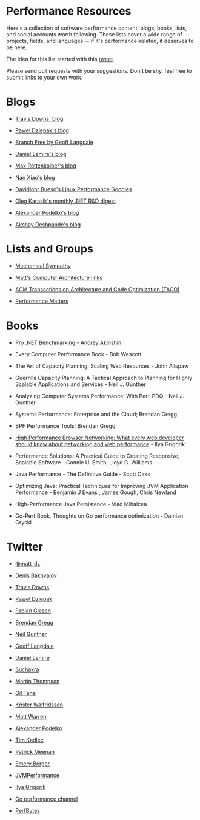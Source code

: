# Performance Resources

Here's a collection of software performance content, blogs, books, lists, and
social accounts worth following. These lists cover a wide range of projects,
fields, and languages -- if it's performance-related, it deserves to be here.

The idea for this list started with this
[tweet](https://twitter.com/fleming_matt/status/1146456783134896128).

Please send pull requests with your suggestions. Don't be shy, feel free to
submit links to your own work.

# Blogs

- [Travis Downs' blog](https://travisdowns.github.io/)

- [Paweł Dziepak's blog](https://pdziepak.github.io/)

- [Branch Free by Geoff Langdale](https://branchfree.org/)

- [Daniel Lemire's blog](https://lemire.me/blog/)

- [Max Rottenkolber's blog](https://mr.gy/blog/)

- [Nan Xiao's blog](https://nanxiao.me/en/tag/performance/)

- [Davidlohr Bueso's Linux Performance Goodies](https://blog.stgolabs.net/search/label/performance)

- [Oleg Karasik's monthly .NET R&D digest](https://olegkarasik.wordpress.com/category/net-rd-digest/)

- [Alexander Podelko's blog](https://alexanderpodelko.com/blog/)

- [Akshay Deshpande's blog](https://performanceengineeringin.wordpress.com/)

# Lists and Groups

- [Mechanical Sympathy](https://groups.google.com/forum/#!forum/mechanical-sympathy)

- [Matt's Computer Architecture links](https://github.com/MattPD/cpplinks/blob/master/comparch.md)

- [ACM Transactions on Architecture and Code Optimization (TACO)](https://taco.acm.org/)

- [Performance Matters](https://performancematters.dev/)

# Books

- [Pro .NET Benchmarking - Andrey Akinshin](https://www.apress.com/gp/book/9781484249406)

- Every Computer Performance Book - Bob Wescott

- The Art of Capacity Planning: Scaling Web Resources - John Allspaw 

- Guerrilla Capacity Planning: A Tactical Approach to Planning for Highly Scalable Applications and Services - Neil J. Gunther

- Analyzing Computer Systems Performance: With Perl: PDQ - Neil J. Gunther

- Systems Performance: Enterprise and the Cloud; Brendan Gregg

- BPF Performance Tools; Brendan Gregg

- [High Performance Browser Networking: What every web developer should know about networking and web performance](https://hpbn.co) - Ilya Grigorik

- Performance Solutions: A Practical Guide to Creating Responsive, Scalable Software -  Connie U. Smith, Lloyd G. Williams

- Java Performance - The Definitive Guide - Scott Oaks

- Optimizing Java: Practical Techniques for Improving JVM Application Performance -  Benjamin J Evans , James Gough, Chris Newland

- High-Performance Java Persistence - Vlad Mihalcea 

- Go-Perf Book, Thoughts on Go performance optimization - Damian Gryski

# Twitter

- [@matt_dz](https://twitter.com/matt_dz)

- [Denis Bakhvalov](https://twitter.com/dendibakh)

- [Travis Downs](https://twitter.com/trav_downs)

- [Paweł Dziepak](https://twitter.com/PawelDziepak)

- [Fabian Giesen](https://twitter.com/rygorous)

- [Brendan Gregg](https://twitter.com/brendangregg)

- [Neil Gunther](https://twitter.com/DrQz)

- [Geoff Langdale](https://twitter.com/geofflangdale)

- [Daniel Lemire](https://twitter.com/lemire)

- [Suchakra](https://twitter.com/tuxology)

- [Martin Thompson](https://twitter.com/mjpt777)

- [Gil Tene](https://twitter.com/giltene)

- [Krister Walfridsson](https://twitter.com/kwalfridsson)

- [Matt Warren](https://twitter.com/matthewwarren)

- [Alexander Podelko](https://twitter.com/apodelko)

- [Tim Kadlec](https://twitter.com/tkadlec)

- [Patrick Meenan](https://twitter.com/patmeenan)

- [Emery Berger](https://twitter.com/emeryberger)

- [JVMPerformance](https://twitter.com/JVMPerformance)

- [Ilya Grigorik](https://twitter.com/igrigorik)

- [Go performance channel](https://twitter.com/go_perf)

- [PerfBytes](https://twitter.com/PerfBytes)
